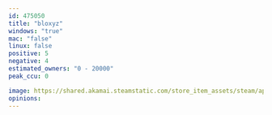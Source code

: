 ```yaml
---
id: 475050
title: "bloxyz"
windows: "true"
mac: "false"
linux: false
positive: 5
negative: 4
estimated_owners: "0 - 20000"
peak_ccu: 0

image: https://shared.akamai.steamstatic.com/store_item_assets/steam/apps/475050/header.jpg?t=1464556259
opinions:
---
```

